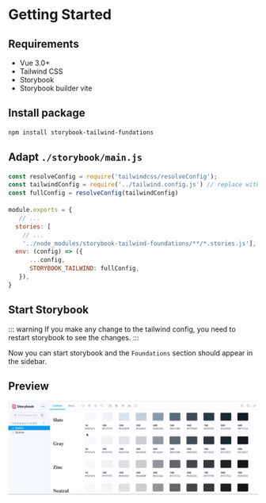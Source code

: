 # Getting Started

## Requirements

 - Vue 3.0+
 - Tailwind CSS
 - Storybook
 - Storybook builder vite 

## Install package 

```sh
npm install storybook-tailwind-fundations
```

## Adapt `./storybook/main.js`
```js
const resolveConfig = require('tailwindcss/resolveConfig');
const tailwindConfig = require('../tailwind.config.js') // replace with your own config file location
const fullConfig = resolveConfig(tailwindConfig)

module.exports = {
   // ...
  stories: [
    // ... 
    '../node_modules/storybook-tailwind-foundations/**/*.stories.js'],
  env: (config) => ({
      ...config,
      STORYBOOK_TAILWIND: fullConfig,
   }),
}
```

## Start Storybook

::: warning
If you make any change to the tailwind config, you need to restart storybook to see the changes.
:::

Now you can start storybook and the `Foundations` section should appear in the sidebar.

## Preview

![Example](./images/storybook-tailwind-foundations.gif)
